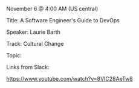 November 6 @ 4:00 AM (US central)

Title: A Software Engineer's Guide to DevOps

Speaker: Laurie Barth

Track: Cultural Change

Topic:

Links from Slack:

https://www.youtube.com/watch?v=8VIC28AeTw8
